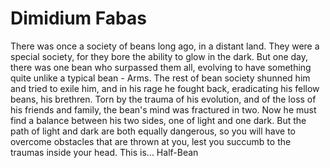 # Dimidium Fabas
There was once a society of beans long ago, in a distant land. They were a special society, for they bore the ability to glow in the dark. But one day, there was one bean who surpassed them all, evolving to have something quite unlike a typical bean - Arms. The rest of bean society shunned him and tried to exile him, and in his rage he fought back, eradicating his fellow beans, his brethren. Torn by the trauma of his evolution, and of the loss of his friends and family, the bean's mind was fractured in two. Now he must find a balance between his two sides, one of light and one dark. But the path of light and dark are both equally dangerous, so you will have to overcome obstacles that are thrown at you, lest you succumb to the traumas inside your head. This is... Half-Bean
